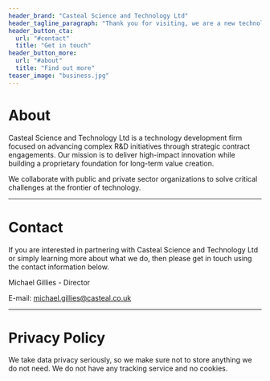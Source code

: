 ```yaml
---
header_brand: "Casteal Science and Technology Ltd"
header_tagline_paragraph: "Thank you for visiting, we are a new technology business currently focused on developing our first projects behind the scenes. While our website isn't quite ready yet, we look forward to sharing more with you soon."
header_button_cta:
  url: "#contact"
  title: "Get in touch"
header_button_more:
  url: "#about"
  title: "Find out more"
teaser_image: "business.jpg"
---
```


# About

Casteal Science and Technology Ltd is a technology development firm focused on advancing complex R&D initiatives through strategic contract engagements. Our mission is to deliver high-impact innovation while building a proprietary foundation for long-term value creation.

We collaborate with public and private sector organizations to solve critical challenges at the frontier of technology.

---
# Contact
If you are interested in partnering with Casteal Science and Technology Ltd or simply learning more about what we do, then please get in touch using the contact information below.

Michael Gillies - Director

E-mail: [michael.gillies@casteal.co.uk](mailto:michael.gillies@casteal.co.uk)

---

# Privacy Policy

We take data privacy seriously, so we make sure not to store anything we do not need. We do not have any tracking service and no cookies.
